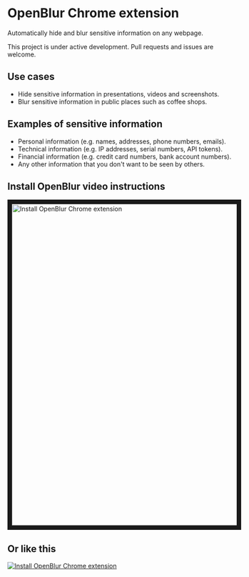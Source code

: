 # OpenBlur Chrome extension

Automatically hide and blur sensitive information on any webpage.

This project is under active development. Pull requests and issues are welcome.

## Use cases
- Hide sensitive information in presentations, videos and screenshots.
- Blur sensitive information in public places such as coffee shops.

## Examples of sensitive information
- Personal information (e.g. names, addresses, phone numbers, emails).
- Technical information (e.g. IP addresses, serial numbers, API tokens).
- Financial information (e.g. credit card numbers, bank account numbers).
- Any other information that you don't want to be seen by others.

## Install OpenBlur video instructions

<a href="http://www.youtube.com/watch?feature=player_embedded&v=0uQiV4Bxc5I
" target="_blank"><img src="http://img.youtube.com/vi/0uQiV4Bxc5I/0.jpg"
alt="Install OpenBlur Chrome extension" width="1280" height="720" border="10" /></a>

## Or like this

[![Install OpenBlur Chrome extension](http://img.youtube.com/vi/0uQiV4Bxc5I/0.jpg)](http://www.youtube.com/watch?v=0uQiV4Bxc5I)
